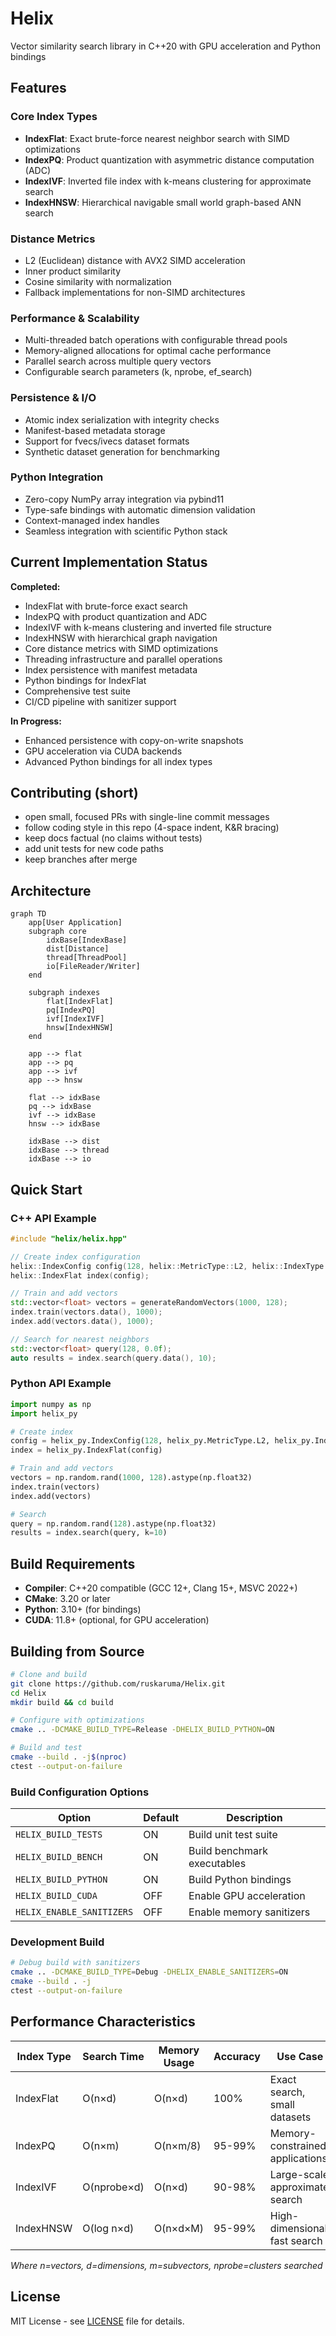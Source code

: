 # Helix

Vector similarity search library in C++20 with GPU acceleration and Python bindings

## Features

### Core Index Types
- **IndexFlat**: Exact brute-force nearest neighbor search with SIMD optimizations
- **IndexPQ**: Product quantization with asymmetric distance computation (ADC)
- **IndexIVF**: Inverted file index with k-means clustering for approximate search
- **IndexHNSW**: Hierarchical navigable small world graph-based ANN search

### Distance Metrics
- L2 (Euclidean) distance with AVX2 SIMD acceleration
- Inner product similarity
- Cosine similarity with normalization
- Fallback implementations for non-SIMD architectures

### Performance & Scalability
- Multi-threaded batch operations with configurable thread pools
- Memory-aligned allocations for optimal cache performance
- Parallel search across multiple query vectors
- Configurable search parameters (k, nprobe, ef_search)

### Persistence & I/O
- Atomic index serialization with integrity checks
- Manifest-based metadata storage
- Support for fvecs/ivecs dataset formats
- Synthetic dataset generation for benchmarking

### Python Integration
- Zero-copy NumPy array integration via pybind11
- Type-safe bindings with automatic dimension validation
- Context-managed index handles
- Seamless integration with scientific Python stack

## Current Implementation Status

**Completed:**
- IndexFlat with brute-force exact search
- IndexPQ with product quantization and ADC
- IndexIVF with k-means clustering and inverted file structure
- IndexHNSW with hierarchical graph navigation
- Core distance metrics with SIMD optimizations
- Threading infrastructure and parallel operations
- Index persistence with manifest metadata
- Python bindings for IndexFlat
- Comprehensive test suite
- CI/CD pipeline with sanitizer support

**In Progress:**
- Enhanced persistence with copy-on-write snapshots
- GPU acceleration via CUDA backends
- Advanced Python bindings for all index types

## Contributing (short)

- open small, focused PRs with single-line commit messages
- follow coding style in this repo (4-space indent, K&R bracing)
- keep docs factual (no claims without tests)
- add unit tests for new code paths
- keep branches after merge

## Architecture

```mermaid
graph TD
    app[User Application]
    subgraph core
        idxBase[IndexBase]
        dist[Distance]
        thread[ThreadPool]
        io[FileReader/Writer]
    end

    subgraph indexes
        flat[IndexFlat]
        pq[IndexPQ]
        ivf[IndexIVF]
        hnsw[IndexHNSW]
    end

    app --> flat
    app --> pq
    app --> ivf
    app --> hnsw

    flat --> idxBase
    pq --> idxBase
    ivf --> idxBase
    hnsw --> idxBase

    idxBase --> dist
    idxBase --> thread
    idxBase --> io
```

## Quick Start

### C++ API Example

```cpp
#include "helix/helix.hpp"

// Create index configuration
helix::IndexConfig config(128, helix::MetricType::L2, helix::IndexType::Flat);
helix::IndexFlat index(config);

// Train and add vectors
std::vector<float> vectors = generateRandomVectors(1000, 128);
index.train(vectors.data(), 1000);
index.add(vectors.data(), 1000);

// Search for nearest neighbors
std::vector<float> query(128, 0.0f);
auto results = index.search(query.data(), 10);
```

### Python API Example

```python
import numpy as np
import helix_py

# Create index
config = helix_py.IndexConfig(128, helix_py.MetricType.L2, helix_py.IndexType.Flat)
index = helix_py.IndexFlat(config)

# Train and add vectors
vectors = np.random.rand(1000, 128).astype(np.float32)
index.train(vectors)
index.add(vectors)

# Search
query = np.random.rand(128).astype(np.float32)
results = index.search(query, k=10)
```

## Build Requirements

- **Compiler**: C++20 compatible (GCC 12+, Clang 15+, MSVC 2022+)
- **CMake**: 3.20 or later
- **Python**: 3.10+ (for bindings)
- **CUDA**: 11.8+ (optional, for GPU acceleration)

## Building from Source

```bash
# Clone and build
git clone https://github.com/ruskaruma/Helix.git
cd Helix
mkdir build && cd build

# Configure with optimizations
cmake .. -DCMAKE_BUILD_TYPE=Release -DHELIX_BUILD_PYTHON=ON

# Build and test
cmake --build . -j$(nproc)
ctest --output-on-failure
```

### Build Configuration Options

| Option | Default | Description |
|--------|---------|-------------|
| `HELIX_BUILD_TESTS` | ON | Build unit test suite |
| `HELIX_BUILD_BENCH` | ON | Build benchmark executables |
| `HELIX_BUILD_PYTHON` | ON | Build Python bindings |
| `HELIX_BUILD_CUDA` | OFF | Enable GPU acceleration |
| `HELIX_ENABLE_SANITIZERS` | OFF | Enable memory sanitizers |

### Development Build

```bash
# Debug build with sanitizers
cmake .. -DCMAKE_BUILD_TYPE=Debug -DHELIX_ENABLE_SANITIZERS=ON
cmake --build . -j
ctest --output-on-failure
```

## Performance Characteristics

| Index Type | Search Time | Memory Usage | Accuracy | Use Case |
|------------|-------------|--------------|----------|----------|
| IndexFlat | O(n×d) | O(n×d) | 100% | Exact search, small datasets |
| IndexPQ | O(n×m) | O(n×m/8) | 95-99% | Memory-constrained applications |
| IndexIVF | O(nprobe×d) | O(n×d) | 90-98% | Large-scale approximate search |
| IndexHNSW | O(log n×d) | O(n×d×M) | 95-99% | High-dimensional, fast search |

*Where n=vectors, d=dimensions, m=subvectors, nprobe=clusters searched*

## License

MIT License - see [LICENSE](LICENSE) file for details.

